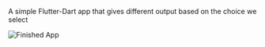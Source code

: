 A simple Flutter-Dart app that gives different output based on the choice we select



![Finished App](https://github.com/londonappbrewery/Images/blob/master/Destini.gif)
